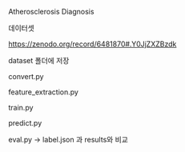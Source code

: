 Atherosclerosis Diagnosis



 데이터셋 

https://zenodo.org/record/6481870#.Y0JjZXZBzdk



dataset 폴더에 저장



 convert.py

feature_extraction.py

train.py

predict.py

eval.py
-> label.json 과 results와 비교

